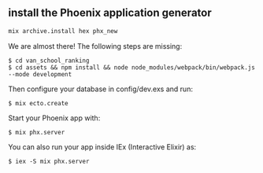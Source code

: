 ## install the Phoenix application generator
``` bash
mix archive.install hex phx_new
```


We are almost there! The following steps are missing:                                                                                                                                                                                                                         
                                                                   
    $ cd van_school_ranking                                                                                                            
    $ cd assets && npm install && node node_modules/webpack/bin/webpack.js --mode development                                          
                                                                                                                                       
Then configure your database in config/dev.exs and run:                                                                                
                                                                   
    $ mix ecto.create                                                                                                                  
                                                                                                                                       
Start your Phoenix app with:                                                                                                           
                                                                                                                                       
    $ mix phx.server                                  
                                                                   
You can also run your app inside IEx (Interactive Elixir) as:
                                                                                                                                       
    $ iex -S mix phx.server  
